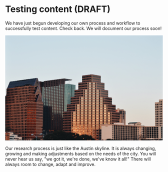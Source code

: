 # Testing content (DRAFT)

We have just begun developing our own process and workflow to successfully test content. Check back. We will document our process soon!

![Austin Skyline](../../.gitbook/assets/morgan-von-gunten-vkrasm6os-w-unsplash.jpg)

Our research process is just like the Austin skyline. It is always changing, growing and making adjustments based on the needs of the city. You will never hear us say, "we got it, we're done, we've know it all!" There will always room to change, adapt and improve.

